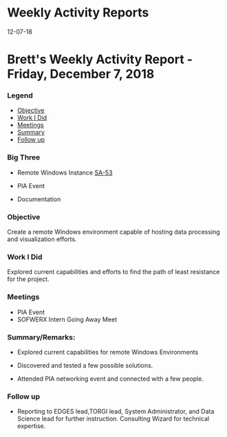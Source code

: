 # Weekly Activity Reports
12-07-18
# Brett's Weekly Activity Report - Friday, December 7, 2018
### Legend
 - [Objective](#objective)
 - [Work I Did](#work-i-did)
 - [Meetings](#meetings)
 - [Summary](#summary)
 - [Follow up](#follow-up)

### Big Three

- Remote Windows Instance [SA-53](https://jira.supermicro0.opswerx.org/browse/SA-53?filter=-1 "Reusable windows RDP environment")

- PIA Event

- Documentation

### Objective

Create a remote Windows environment capable of hosting data processing and visualization efforts. 

### Work I Did
Explored current capabilities and efforts to find the path of least resistance for the project.


### Meetings
  - PIA Event
  - SOFWERX Intern Going Away Meet

### Summary/Remarks:

- Explored current capabilities for remote Windows Environments

- Discovered and tested a few possible solutions.

- Attended PIA networking event and connected with a few people. 


### Follow up

- Reporting to EDGES lead,TORGI lead, System Administrator, and Data Science lead for further instruction. Consulting Wizard for technical expertise.
